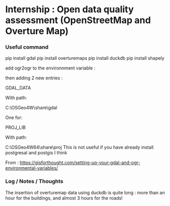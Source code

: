 # Internship : Open data quality assessment (OpenStreetMap and Overture Map)

### Useful command

pip install gdal
pip install overturemaps
pip install duckdb
pip install shapely

add ogr2ogr to the environnment variable : 

then adding 2 new entries : 

GDAL_DATA

With path:

C:\OSGeo4W\share\gdal

One for:

PROJ_LIB

With path:

C:\OSGeo4W64\share\proj
This is not useful if you have already install postgresal and postgis I think

From : https://gisforthought.com/setting-up-your-gdal-and-ogr-environmental-variables/

### Log / Notes / Thoughts

The insertion of overturemap data using duckdb is quite long : more than an hour for the buildings, and almost 3 hours for the roads!

